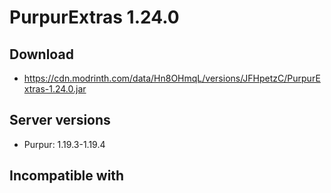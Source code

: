 # PurpurExtras 1.24.0

## Download
- https://cdn.modrinth.com/data/Hn8OHmqL/versions/JFHpetzC/PurpurExtras-1.24.0.jar

## Server versions
- Purpur: 1.19.3-1.19.4

## Incompatible with